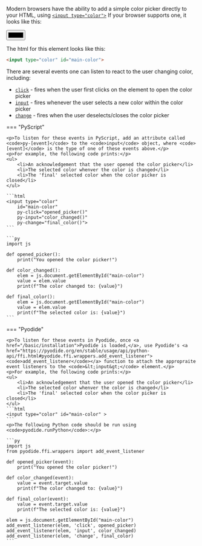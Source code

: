 <p>Modern browsers have the ability to add a simple color picker directly to your HTML, using <a href="https://developer.mozilla.org/en-US/docs/Web/HTML/Element/input/color"><code>&lt;input type="color"&gt;</code></a> If your browser supports one, it looks like this:</p>
<p><input type="color" id="main-color" py-input="do_something_with_color()" py-change="do_something_else()"></p>
<p>The html for this element looks like this:</p>

```html
<input type="color" id="main-color">
```

<p>There are several events one can listen to react to the user changing color, including:</p>
<ul>
    <li><a href="https://developer.mozilla.org/en-US/docs/Web/API/Element/click_event"><code>click</code></a> - fires when the user first clicks on the element to open the color picker</li>
    <li><a href="https://developer.mozilla.org/en-US/docs/Web/API/HTMLElement/input_event"><code>input</code></a> - fires whenever the user selects a new color within the color picker</li>
    <li><a href="https://developer.mozilla.org/en-US/docs/Web/API/HTMLElement/change_event"><code>change</code></a> - fires when the user deselects/closes the color picker</li>
</ul>

=== "PyScript"

    <p>To listen for these events in PyScript, add an attribute called <code>py-[event]</code> to the <code>input</code> object, where <code>[event]</code> is the type of one of these events above.</p>
    <p>For example, the following code prints:</p>
    <ul>
        <li>An acknowledgement that the user opened the color picker</li>
        <li>The selected color whenver the color is changed</li>
        <li>The 'final' selected color when the color picker is closed</li>
    </ul>

    ```html
    <input type="color" 
        id="main-color" 
        py-click="opened_picker()"
        py-input="color_changed()" 
        py-change="final_color()">
    ```

    ```py
    import js
            
    def opened_picker():
        print("You opened the color picker!")

    def color_changed():
        elem = js.document.getElementById("main-color")
        value = elem.value
        print(f"The color changed to: {value}")

    def final_color():
        elem = js.document.getElementById("main-color")
        value = elem.value
        print(f"The selected color is: {value}")
    ```


=== "Pyodide"

    <p>To listen for these events in Pyodide, once <a href="/basic/installation">Pyodide is loaded,</a>, use Pyodide's <a href="https://pyodide.org/en/stable/usage/api/python-api/ffi.html#pyodide.ffi.wrappers.add_event_listener"><code>add_event_listener</code></a> function to attach the appropraite event listeners to the <code>&lt;input&gt;</code> element.</p>
    <p>For example, the following code prints:</p>
    <ul>
        <li>An acknowledgement that the user opened the color picker</li>
        <li>The selected color whenver the color is changed</li>
        <li>The 'final' selected color when the color picker is closed</li>
    </ul>
    ```html
    <input type="color" id="main-color" >
    ```
    <p>The following Python code should be run using <code>pyodide.runPython</code>:</p>

    ```py
    import js
    from pyodide.ffi.wrappers import add_event_listener

    def opened_picker(event):
        print("You opened the color picker!")

    def color_changed(event):
        value = event.target.value
        print(f"The color changed to: {value}")

    def final_color(event):
        value = event.target.value
        print(f"The selected color is: {value}")

    elem = js.document.getElementById("main-color")
    add_event_listener(elem, 'click', opened_picker)
    add_event_listener(elem, 'input', color_changed)
    add_event_listener(elem, 'change', final_color)
    ```